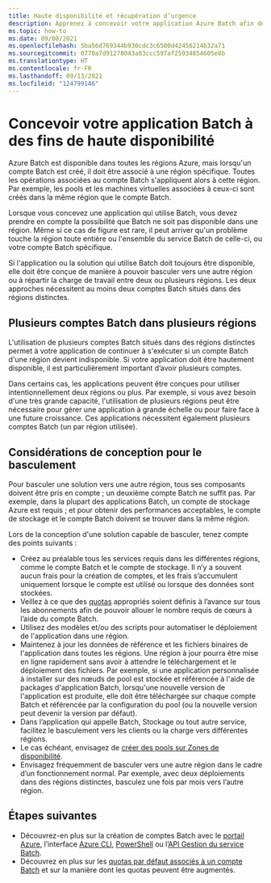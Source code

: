 ```yaml
---
title: Haute disponibilité et récupération d’urgence
description: Apprenez à concevoir votre application Azure Batch afin de faire face à une panne régionale.
ms.topic: how-to
ms.date: 09/08/2021
ms.openlocfilehash: 5ba56d769344b930cdc3c6500d42456214b32a71
ms.sourcegitcommit: 0770a7d91278043a83ccc597af25934854605e8b
ms.translationtype: HT
ms.contentlocale: fr-FR
ms.lasthandoff: 09/13/2021
ms.locfileid: "124799146"
---
```

# <a name="design-your-batch-application-for-high-availability"></a>Concevoir votre application Batch à des fins de haute disponibilité

Azure Batch est disponible dans toutes les régions Azure, mais lorsqu'un compte Batch est créé, il doit être associé à une région spécifique. Toutes les opérations associées au compte Batch s'appliquent alors à cette région. Par exemple, les pools et les machines virtuelles associées à ceux-ci sont créés dans la même région que le compte Batch.

Lorsque vous concevez une application qui utilise Batch, vous devez prendre en compte la possibilité que Batch ne soit pas disponible dans une région. Même si ce cas de figure est rare, il peut arriver qu'un problème touche la région toute entière ou l'ensemble du service Batch de celle-ci, ou votre compte Batch spécifique.

Si l'application ou la solution qui utilise Batch doit toujours être disponible, elle doit être conçue de manière à pouvoir basculer vers une autre région ou à répartir la charge de travail entre deux ou plusieurs régions. Les deux approches nécessitent au moins deux comptes Batch situés dans des régions distinctes.

## <a name="multiple-batch-accounts-in-multiple-regions"></a>Plusieurs comptes Batch dans plusieurs régions

L'utilisation de plusieurs comptes Batch situés dans des régions distinctes permet à votre application de continuer à s'exécuter si un compte Batch d'une région devient indisponible. Si votre application doit être hautement disponible, il est particulièrement important d’avoir plusieurs comptes.

Dans certains cas, les applications peuvent être conçues pour utiliser intentionnellement deux régions ou plus. Par exemple, si vous avez besoin d'une très grande capacité, l'utilisation de plusieurs régions peut être nécessaire pour gérer une application à grande échelle ou pour faire face à une future croissance. Ces applications nécessitent également plusieurs comptes Batch (un par région utilisée).

## <a name="design-considerations-for-providing-failover"></a>Considérations de conception pour le basculement

Pour basculer une solution vers une autre région, tous ses composants doivent être pris en compte ; un deuxième compte Batch ne suffit pas. Par exemple, dans la plupart des applications Batch, un compte de stockage Azure est requis ; et pour obtenir des performances acceptables, le compte de stockage et le compte Batch doivent se trouver dans la même région.

Lors de la conception d'une solution capable de basculer, tenez compte des points suivants :

- Créez au préalable tous les services requis dans les différentes régions, comme le compte Batch et le compte de stockage. Il n’y a souvent aucun frais pour la création de comptes, et les frais s’accumulent uniquement lorsque le compte est utilisé ou lorsque des données sont stockées.
- Veillez à ce que des [quotas](batch-quota-limit.md) appropriés soient définis à l’avance sur tous les abonnements afin de pouvoir allouer le nombre requis de cœurs à l’aide du compte Batch.
- Utilisez des modèles et/ou des scripts pour automatiser le déploiement de l'application dans une région.
- Maintenez à jour les données de référence et les fichiers binaires de l'application dans toutes les régions. Une région à jour pourra être mise en ligne rapidement sans avoir à attendre le téléchargement et le déploiement des fichiers. Par exemple, si une application personnalisée à installer sur des nœuds de pool est stockée et référencée à l'aide de packages d'application Batch, lorsqu'une nouvelle version de l'application est produite, elle doit être téléchargée sur chaque compte Batch et référencée par la configuration du pool (ou la nouvelle version peut devenir la version par défaut).
- Dans l’application qui appelle Batch, Stockage ou tout autre service, facilitez le basculement vers les clients ou la charge vers différentes régions.
- Le cas échéant, envisagez de [créer des pools sur Zones de disponibilité](create-pool-availability-zones.md).
- Envisagez fréquemment de basculer vers une autre région dans le cadre d’un fonctionnement normal. Par exemple, avec deux déploiements dans des régions distinctes, basculez une fois par mois vers l’autre région.

## <a name="next-steps"></a>Étapes suivantes

- Découvrez-en plus sur la création de comptes Batch avec le [portail Azure](batch-account-create-portal.md), l’interface [Azure CLI](./scripts/batch-cli-sample-create-account.md), [PowerShell](batch-powershell-cmdlets-get-started.md) ou l’[API Gestion du service Batch](batch-management-dotnet.md).
- Découvrez en plus sur les [quotas par défaut associés à un compte Batch](batch-quota-limit.md) et sur la manière dont les quotas peuvent être augmentés.
